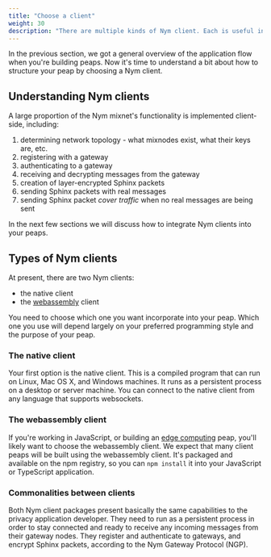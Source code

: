 ```yaml
---
title: "Choose a client"
weight: 30
description: "There are multiple kinds of Nym client. Each is useful in different situations. Here's how to choose."
---
```


In the previous section, we got a general overview of the application flow when you're building peaps. Now it's time to understand a bit about how to structure your peap by choosing a Nym client.

## Understanding Nym clients

A large proportion of the Nym mixnet's functionality is implemented client-side, including:

1. determining network topology - what mixnodes exist, what their keys are, etc.
2. registering with a gateway
2. authenticating to a gateway
3. receiving and decrypting messages from the gateway
4. creation of layer-encrypted Sphinx packets
6. sending Sphinx packets with real messages
7. sending Sphinx packet *cover traffic* when no real messages are being sent

In the next few sections we will discuss how to integrate Nym clients into your peaps.

## Types of Nym clients

At present, there are two Nym clients: 

* the native client
* the [webassembly](https://webassembly.org/) client

You need to choose which one you want incorporate into your peap. Which one you use will depend largely on your preferred programming style and the purpose of your peap. 

### The native client

Your first option is the native client. This is a compiled program that can run on Linux, Mac OS X, and Windows machines. It runs as a persistent process on a desktop or server machine. You can connect to the native client from any language that supports websockets. 

### The webassembly client

If you're working in JavaScript, or building an [edge computing](https://en.wikipedia.org/wiki/Edge_computing) peap, you'll likely want to choose the webassembly client. We expect that many client peaps will be built using the webassembly client. It's packaged and available on the npm registry, so you can `npm install` it into your JavaScript or TypeScript application.

### Commonalities between clients

Both Nym client packages present basically the same capabilities to the privacy application developer. They need to run as a persistent process in order to stay connected and ready to receive any incoming messages from their gateway nodes. They register and authenticate to gateways, and encrypt Sphinx packets, according to the Nym Gateway Protocol (NGP). 